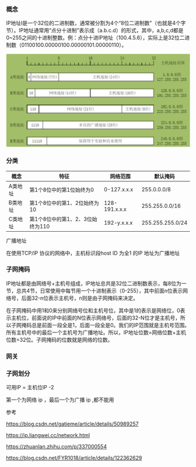 ### 概念

IP地址I是一个32位的二进制数，通常被分割为4个“8位二进制数”（也就是4个字节）。IP地址通常用“点分十进制”表示成（a.b.c.d）的形式，其中，a,b,c,d都是0~255之间的十进制整数。例：点分十进IP地址（100.4.5.6），实际上是32位二进制数（01100100.00000100.00000101.00000110）。

<img src="ip地址.assets/image-20230114182734468.png" alt="image-20230114182734468" style="zoom:50%;" />

### 分类

| 概念    | 特征                             | 网络范围      | 默认掩码         |
| ------- | -------------------------------- | ------------- | ---------------- |
| A类地址 | 第1个8位中的第1位始终为0         | 0-127.x.x.x   | 255.0.0.0/8      |
| B类地址 | 第1个8位中的第1、2位始终为10     | 128-191.x.x.x | 255.255.0.0/16   |
| C类地址 | 第1个8位中的第1、2、3位始终为110 | 192-y.x.x.x   | 255.255.255.0/24 |



广播地址

在使用TCP/IP 协议的网络中，主机标识段host ID 为全1 的IP 地址为广播地址

### 子网掩码

IP地址都是由网络号+主机号组成，IP地址总共是32位二进制数表示，每8位为一节，总共4节，日常使用中每节用一个十进制表示（0-255），其中前面n位表示网络号，后面32-n位表示主机号，n则是由子网掩码来决定。

在子网掩码中用1和0来分别网络号位和主机号位，其中是1的表示是网络位，0表示主机位，前面说的IP中前面的N位表示网络号，后面的32-N位才是主机号，所以子网掩码总是前面一段全是1，后面一段全是0。我们的IP范围就是主机号范围。所有主机号中的最后一个主机号为广播地址。所以，IP地址位数=网络位数+主机位数=32位。子网掩码的位数就是网络的位数。


### 网关



### 子网划分

可用IP = 主机位IP -2

第一个为网络 ip ，最后一个为广播 ip ,都不能用





参考

https://blog.csdn.net/gatieme/article/details/50989257

https://ip.liangwei.cc/network.html

https://zhuanlan.zhihu.com/p/337000554

https://blog.csdn.net/FYR1018/article/details/122362629